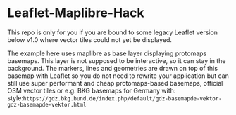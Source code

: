 # Leaflet-Maplibre-Hack

This repo is only for you if you are bound to some legacy Leaflet version below v1.0 where vector tiles could not yet be displayed. 

The example here uses maplibre as base layer displaying protomaps basemaps. This layer is not supposed to be interactive, so it can stay in the background. The markers, lines and geometries are drawn on top of this basemap with Leaflet so you do not need to rewrite your application but can still use super performant and cheap protomaps-based basemaps, official OSM vector tiles or e.g. BKG basemaps for Germany with: style:`https://gdz.bkg.bund.de/index.php/default/gdz-basemapde-vektor-gdz-basemapde-vektor.html`




